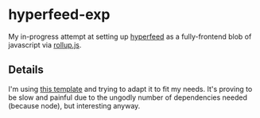 # hyperfeed-exp

My in-progress attempt at setting up [hyperfeed](https://github.com/poga/hyperfeed) as a fully-frontend blob of javascript via [rollup.js](rollupjs.org).

## Details

I'm using [this template](https://github.com/jlengstorf/learn-rollup) and trying to adapt it to fit my needs. It's proving to be slow and painful due to the ungodly number of dependencies needed (because node), but interesting anyway.
